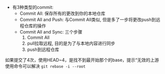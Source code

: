 - 有3种类型的commit:
	- Commit All: 保存所有的更改到你的本地仓库
	- Commit All and Push: 与Commit All类似, 但是多了一步将更改push到远程仓库的操作
	- Commit All and Sync: 三个步骤
		1. Commit All
		2. pull拉取远程, 目的是为了与本地内容进行同步
		3. push到远程仓库


如果提交了4次，使用HEAD~4，是找不到最开始那个的base，提示“无效的上游
使用命令可以解决
`git rebase -i --root`
